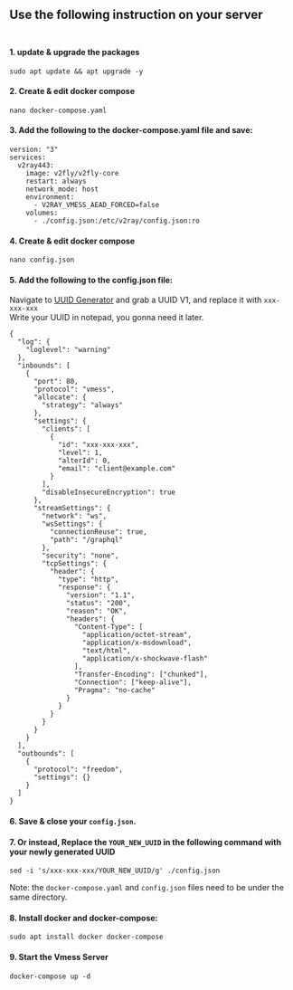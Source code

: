 ## Use the following instruction on your server</br></br>
#### 1. update & upgrade the packages </br>
```shell script
sudo apt update && apt upgrade -y
``` 
#### 2. Create & edit docker compose </br>
```shell script
nano docker-compose.yaml
```
#### 3. Add the following to the docker-compose.yaml file and save: </br>
```shell script
version: "3"
services:
  v2ray443:
    image: v2fly/v2fly-core
    restart: always
    network_mode: host
    environment:
      - V2RAY_VMESS_AEAD_FORCED=false
    volumes:
      - ./config.json:/etc/v2ray/config.json:ro
```
#### 4.  Create & edit docker compose </br>
```shell script
nano config.json
```
#### 5. Add the following to the config.json file: </br>
Navigate to [UUID Generator](https://www.uuidgenerator.net/version1) and grab a UUID V1, and replace it with `xxx-xxx-xxx` </br>
Write your UUID in notepad, you gonna need it later.</br>
```shell script
{
  "log": {
    "loglevel": "warning"
  },
  "inbounds": [
    {
      "port": 80,
      "protocol": "vmess",
      "allocate": {
        "strategy": "always"
      },
      "settings": {
        "clients": [
          {
            "id": "xxx-xxx-xxx",
            "level": 1,
            "alterId": 0,
            "email": "client@example.com"
          }
        ],
        "disableInsecureEncryption": true
      },
      "streamSettings": {
        "network": "ws",
        "wsSettings": {
          "connectionReuse": true,
          "path": "/graphql"
        },
        "security": "none",
        "tcpSettings": {
          "header": {
            "type": "http",
            "response": {
              "version": "1.1",
              "status": "200",
              "reason": "OK",
              "headers": {
                "Content-Type": [
                  "application/octet-stream",
                  "application/x-msdownload",
                  "text/html",
                  "application/x-shockwave-flash"
                ],
                "Transfer-Encoding": ["chunked"],
                "Connection": ["keep-alive"],
                "Pragma": "no-cache"
              }
            }
          }
        }
      }
    }
  ],
  "outbounds": [
    {
      "protocol": "freedom",
      "settings": {}
    }
  ]
}
```
#### 6. Save & close your `config.json`.</br>
#### 7. Or instead, Replace the `YOUR_NEW_UUID` in the following command with your newly generated UUID</br>
```shell script
sed -i 's/xxx-xxx-xxx/YOUR_NEW_UUID/g' ./config.json
```
Note: the `docker-compose.yaml` and `config.json` files need to be under the same directory.</br>
#### 8. Install docker and docker-compose: </br>
```shell script
sudo apt install docker docker-compose
```
#### 9. Start the Vmess Server
```shell script
docker-compose up -d
```

